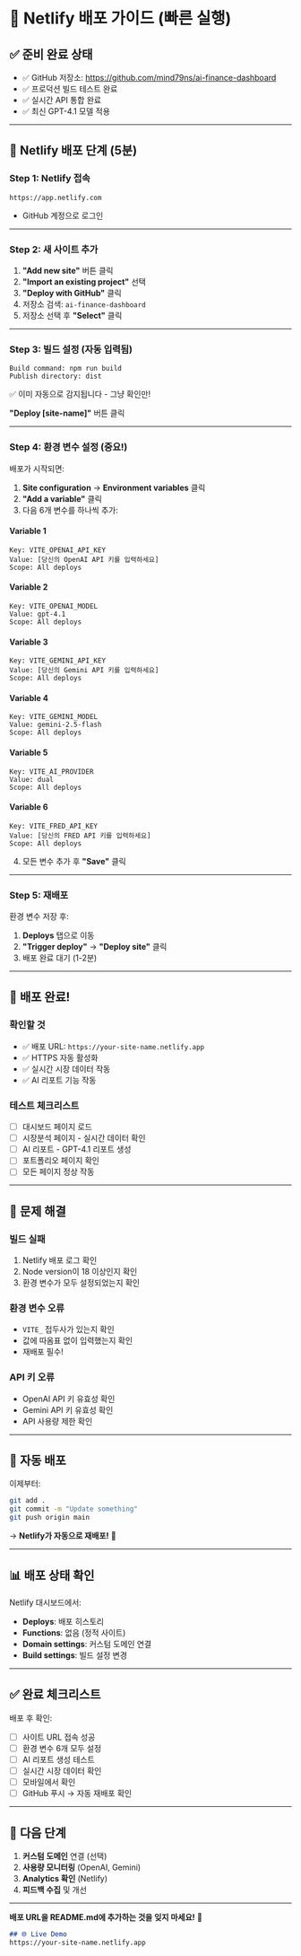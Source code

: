 # 🚀 Netlify 배포 가이드 (빠른 실행)

## ✅ 준비 완료 상태

- ✅ GitHub 저장소: https://github.com/mind79ns/ai-finance-dashboard
- ✅ 프로덕션 빌드 테스트 완료
- ✅ 실시간 API 통합 완료
- ✅ 최신 GPT-4.1 모델 적용

---

## 🎯 Netlify 배포 단계 (5분)

### Step 1: Netlify 접속
```
https://app.netlify.com
```
- GitHub 계정으로 로그인

---

### Step 2: 새 사이트 추가
1. **"Add new site"** 버튼 클릭
2. **"Import an existing project"** 선택
3. **"Deploy with GitHub"** 클릭
4. 저장소 검색: `ai-finance-dashboard`
5. 저장소 선택 후 **"Select"** 클릭

---

### Step 3: 빌드 설정 (자동 입력됨)
```
Build command: npm run build
Publish directory: dist
```
✅ 이미 자동으로 감지됩니다 - 그냥 확인만!

**"Deploy [site-name]"** 버튼 클릭

---

### Step 4: 환경 변수 설정 (중요!)

배포가 시작되면:

1. **Site configuration** → **Environment variables** 클릭
2. **"Add a variable"** 클릭
3. 다음 6개 변수를 하나씩 추가:

#### Variable 1
```
Key: VITE_OPENAI_API_KEY
Value: [당신의 OpenAI API 키를 입력하세요]
Scope: All deploys
```

#### Variable 2
```
Key: VITE_OPENAI_MODEL
Value: gpt-4.1
Scope: All deploys
```

#### Variable 3
```
Key: VITE_GEMINI_API_KEY
Value: [당신의 Gemini API 키를 입력하세요]
Scope: All deploys
```

#### Variable 4
```
Key: VITE_GEMINI_MODEL
Value: gemini-2.5-flash
Scope: All deploys
```

#### Variable 5
```
Key: VITE_AI_PROVIDER
Value: dual
Scope: All deploys
```

#### Variable 6
```
Key: VITE_FRED_API_KEY
Value: [당신의 FRED API 키를 입력하세요]
Scope: All deploys
```

4. 모든 변수 추가 후 **"Save"** 클릭

---

### Step 5: 재배포
환경 변수 저장 후:

1. **Deploys** 탭으로 이동
2. **"Trigger deploy"** → **"Deploy site"** 클릭
3. 배포 완료 대기 (1-2분)

---

## 🎉 배포 완료!

### 확인할 것
- ✅ 배포 URL: `https://your-site-name.netlify.app`
- ✅ HTTPS 자동 활성화
- ✅ 실시간 시장 데이터 작동
- ✅ AI 리포트 기능 작동

### 테스트 체크리스트
- [ ] 대시보드 페이지 로드
- [ ] 시장분석 페이지 - 실시간 데이터 확인
- [ ] AI 리포트 - GPT-4.1 리포트 생성
- [ ] 포트폴리오 페이지 확인
- [ ] 모든 페이지 정상 작동

---

## 🔧 문제 해결

### 빌드 실패
1. Netlify 배포 로그 확인
2. Node version이 18 이상인지 확인
3. 환경 변수가 모두 설정되었는지 확인

### 환경 변수 오류
- `VITE_` 접두사가 있는지 확인
- 값에 따옴표 없이 입력했는지 확인
- 재배포 필수!

### API 키 오류
- OpenAI API 키 유효성 확인
- Gemini API 키 유효성 확인
- API 사용량 제한 확인

---

## 🔄 자동 배포

이제부터:
```bash
git add .
git commit -m "Update something"
git push origin main
```

→ **Netlify가 자동으로 재배포!** 🚀

---

## 📊 배포 상태 확인

Netlify 대시보드에서:
- **Deploys**: 배포 히스토리
- **Functions**: 없음 (정적 사이트)
- **Domain settings**: 커스텀 도메인 연결
- **Build settings**: 빌드 설정 변경

---

## ✅ 완료 체크리스트

배포 후 확인:
- [ ] 사이트 URL 접속 성공
- [ ] 환경 변수 6개 모두 설정
- [ ] AI 리포트 생성 테스트
- [ ] 실시간 시장 데이터 확인
- [ ] 모바일에서 확인
- [ ] GitHub 푸시 → 자동 재배포 확인

---

## 🎯 다음 단계

1. **커스텀 도메인** 연결 (선택)
2. **사용량 모니터링** (OpenAI, Gemini)
3. **Analytics 확인** (Netlify)
4. **피드백 수집** 및 개선

---

**배포 URL을 README.md에 추가하는 것을 잊지 마세요!** 📝

```markdown
## 🌐 Live Demo
https://your-site-name.netlify.app
```
